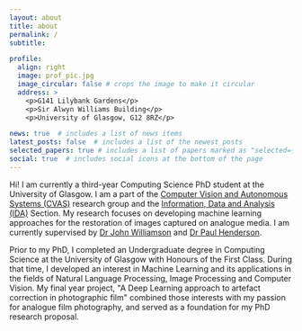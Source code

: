 ```yaml
---
layout: about
title: about
permalink: /
subtitle: 

profile:
  align: right
  image: prof_pic.jpg
  image_circular: false # crops the image to make it circular
  address: >
    <p>G141 Lilybank Gardens</p>
    <p>Sir Alwyn Williams Building</p>
    <p>University of Glasgow, G12 8RZ</p>

news: true  # includes a list of news items
latest_posts: false  # includes a list of the newest posts
selected_papers: true # includes a list of papers marked as "selected={true}"
social: true  # includes social icons at the bottom of the page
---
```


Hi! I am currently a third-year Computing Science PhD student at the University of Glasgow. I am a part of the [Computer Vision and Autonomous Systems (CVAS)](https://www.gla.ac.uk/schools/computing/research/researchsections/ida-section/computervisionandautonomoussystems/) research group and the [Information, Data and Analysis (IDA)](https://www.gla.ac.uk/schools/computing/research/researchsections/ida-section/) Section. My research focuses on developing machine learning approaches for the restoration of images captured on analogue media. I am currently supervised by [Dr John Williamson](http://johnhw.com/) and [Dr Paul Henderson](http://www.pmh47.net/).  

Prior to my PhD, I completed an Undergraduate degree in Computing Science at the University of Glasgow with Honours of the First Class. During that time, I developed an interest in Machine Learning and its applications in the fields of Natural Language Processing, Image Processing and Computer Vision. My final year project, "A Deep Learning approach to artefact correction in photographic film" combined those interests with my passion for analogue film photography, and served as a foundation for my PhD research proposal. 



